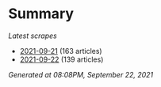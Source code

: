 # Summary
*Latest scrapes*
* [2021-09-21](https://github.com/nuuuwan/news_lk/blob/data/news_lk.2021-09-21.json) (163 articles)
* [2021-09-22](https://github.com/nuuuwan/news_lk/blob/data/news_lk.2021-09-22.json) (139 articles)

*Generated at 08:08PM, September 22, 2021*
